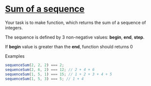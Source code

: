 # [Sum of a sequence](https://www.codewars.com/kata/586f6741c66d18c22800010a)

Your task is to make function, which returns the sum of a sequence of integers.

The sequence is defined by 3 non-negative values: **begin**, **end**, **step**.

If **begin** value is greater than the **end**, function should returns 0

Examples

```js
sequenceSum(2, 2, 2) === 2;
sequenceSum(2, 6, 2) === 12; // 2 + 4 + 6
sequenceSum(1, 5, 1) === 15; // 1 + 2 + 3 + 4 + 5
sequenceSum(1, 5, 3) === 5; // 1 + 4
```
